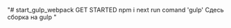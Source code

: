 "# start_gulp_webpack GET STARTED npm i               next run comand 'gulp' 
Сдесь сборка на gulp " 
